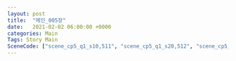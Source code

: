 ```yaml
---
layout: post
title:  "메인_005장"
date:   2021-02-02 06:00:00 +0000
categories: Main
Tags: Story Main
SceneCode: ["scene_cp5_q1_s10,511", "scene_cp5_q1_s20,512", "scene_cp5_q2_s10,521", "scene_cp5_q2_s20,522", "scene_cp5_q3_s10,531", "scene_cp5_q3_s20,532", "scene_cp5_q4_s10,541", "scene_cp5_q4_s20,542", "scene_cp5_q4_s30,543"]
---
```

